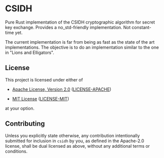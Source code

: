 # CSIDH

Pure Rust implementation of the CSIDH cryptographic algorithm for secret key exchange.
Provides a no_std-friendly implementation. Not constant-time yet.

The current implementation is far from being as fast as the state of the art implementations.
The objective is to do an implementation similar to the one in "Lions and Elligators".

## License

This project is licensed under either of

* [Apache License, Version 2.0](https://www.apache.org/licenses/LICENSE-2.0)
  ([LICENSE-APACHE](https://github.com/TitouanReal/csidh/blob/HEAD/LICENSE-APACHE))

* [MIT License](https://opensource.org/licenses/MIT)
  ([LICENSE-MIT](https://github.com/TitouanReal/csidh/blob/HEAD/LICENSE-MIT))

at your option.

## Contributing

Unless you explicitly state otherwise, any contribution intentionally submitted
for inclusion in `csidh` by you, as defined in the Apache-2.0 license, shall be
dual licensed as above, without any additional terms or conditions.
